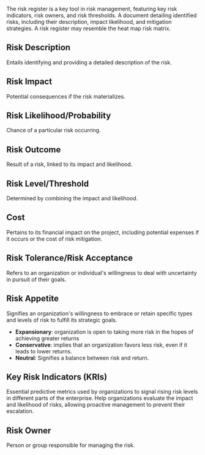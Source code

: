 The risk register is a key tool in risk management, featuring key risk indicators, risk owners, and risk thresholds.
A document detailing identified risks, including their description, impact likelihood, and mitigation strategies.
A risk register may resemble the heat map risk matrix.
## Risk Description
Entails identifying and providing a detailed description of the risk.
## Risk Impact
Potential consequences if the risk materializes.
## Risk Likelihood/Probability
Chance of a particular risk occurring.
## Risk Outcome
Result of a risk, linked to its impact and likelihood.
## Risk Level/Threshold
Determined by combining the impact and likelihood.
## Cost
Pertains to its financial impact on the project, including potential expenses if it occurs or the cost of risk mitigation.
## Risk Tolerance/Risk Acceptance
Refers to an organization or individual's willingness to deal with uncertainty in pursuit of their goals.
## Risk Appetite
Signifies an organization's willingness to embrace or retain specific types and levels of risk to fulfill its strategic goals.
- **Expansionary**: organization is open to taking more risk in the hopes of achieving greater returns
- **Conservative**: implies that an organization favors less risk, even if it leads to lower returns.
- **Neutral**: Signifies a balance between risk and return.
## Key Risk Indicators (KRIs)
Essential predictive metrics used by organizations to signal rising risk levels in different parts of the enterprise.
Help organizations evaluate the impact and likelihood of risks, allowing proactive management to prevent their escalation.
## Risk Owner
Person or group responsible for managing the risk.
